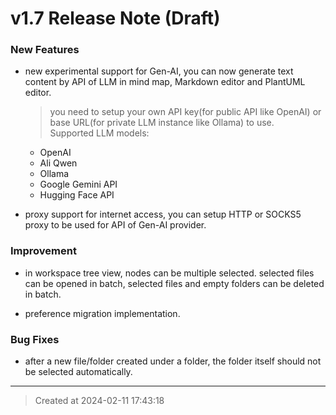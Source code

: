 # v1.7 Release Note (Draft)

### New Features

* new experimental support for Gen-AI, you can now generate text content by API of LLM in mind map, Markdown editor and PlantUML editor.
	> you need to setup your own API key(for public API like OpenAI) or base URL(for private LLM instance like Ollama) to use.  
	> Supported LLM models:
	* OpenAI
	* Ali Qwen
	* Ollama
	* Google Gemini API
	* Hugging Face API

* proxy support for internet access, you can setup HTTP or SOCKS5 proxy to be used for API of Gen-AI provider.

### Improvement
* in workspace tree view, nodes can be multiple selected. selected files can be opened in batch, selected files and empty folders can be deleted in batch.

* preference migration implementation.


### Bug Fixes
* after a new file/folder created under a folder, the folder itself should not be selected automatically.

---
> Created at 2024-02-11 17:43:18
